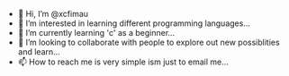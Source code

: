 - 👋 Hi, I’m @xcfimau
- 👀 I’m interested in learning different programming languages...
- 🌱 I’m currently learning 'c' as a beginner...
- 💞️ I’m looking to collaborate with people to explore out new possiblities and learn...
- 📫 How to reach me is very simple ism just to email me...

<!---
xcfimau/xcfimau is a ✨ special ✨ repository because its `README.md` (this file) appears on your GitHub profile.
You can click the Preview link to take a look at your changes.
--->
